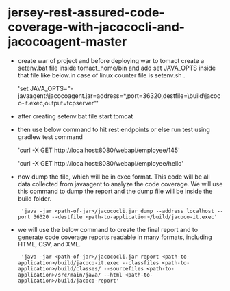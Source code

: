 # jersey-rest-assured-code-coverage-with-jacococli-and-jacocoagent-master
* create war of project and before deploying war to tomact create a setenv.bat file inside tomact_home/bin and add set JAVA_OPTS inside that file like below.in case of linux counter file is setenv.sh .
  
  'set JAVA_OPTS="-javaagent:<path-of-jar>\jacocoagent.jar=address=*,port=36320,destfile=<path-to-application>\build\jacoco-it.exec,output=tcpserver"'
  
* after creating setenv.bat file start tomcat

* then use below command to hit rest endpoints or else run test using gradlew test command
  
    'curl -X GET http://localhost:8080/webapi/employee/145'
  
    'curl -X GET http://localhost:8080/webapi/employee/hello'

* now dump the file, which will be in exec format. This code will be all data collected from javaagent to analyze the code coverage. We will use this command to dump the report and the dump file will be inside the build folder.
       
       'java -jar <path-of-jar>/jacococli.jar dump --address localhost --port 36320 --destfile <path-to-application>/build/jacoco-it.exec'
* we will use the below command to create the final report and to generate code coverage reports readable in many formats, including HTML, CSV, and XML.
       
       'java -jar <path-of-jar>/jacococli.jar report <path-to-application>/build/jacoco-it.exec --classfiles <path-to-application>/build/classes/ --sourcefiles <path-to-application>/src/main/java/ --html <path-to-application>/build/jacoco-report'
